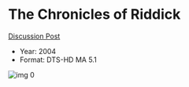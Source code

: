 # The Chronicles of Riddick

[Discussion Post](https://www.avsforum.com/threads/bass-eq-for-filtered-movies.2995212/post-56887052)

* Year: 2004
* Format: DTS-HD MA 5.1

![img 0](https://i.imgur.com/IiTqZmn.jpg)

